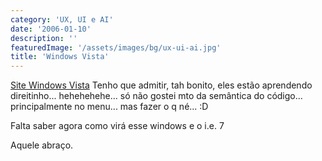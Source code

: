 ```yaml
---
category: 'UX, UI e AI'
date: '2006-01-10'
description: ''
featuredImage: '/assets/images/bg/ux-ui-ai.jpg'
title: 'Windows Vista'
---
```


[Site Windows Vista](http://www.microsoft.com/windowsvista/) Tenho que admitir, tah bonito, eles estão aprendendo direitinho... hehehehehe... só não gostei mto da semântica do código... principalmente no menu... mas fazer o q né... :D

Falta saber agora como virá esse windows e o i.e. 7

Aquele abraço.
